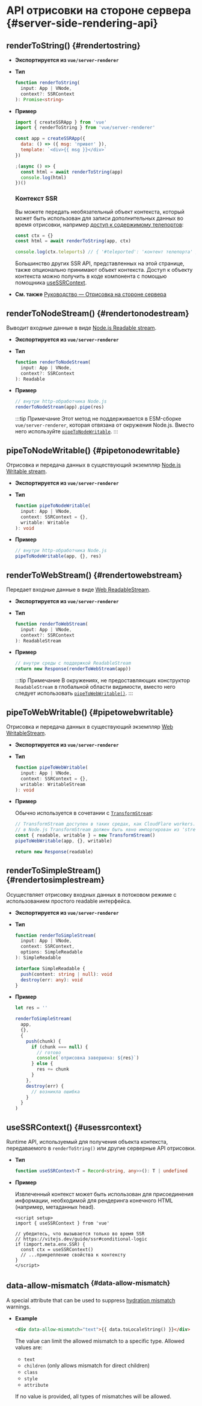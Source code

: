 # API отрисовки на стороне сервера {#server-side-rendering-api}

## renderToString() {#rendertostring}

- **Экспортируется из `vue/server-renderer`**

- **Тип**

  ```ts
  function renderToString(
    input: App | VNode,
    context?: SSRContext
  ): Promise<string>
  ```

- **Пример**

  ```js
  import { createSSRApp } from 'vue'
  import { renderToString } from 'vue/server-renderer'

  const app = createSSRApp({
    data: () => ({ msg: 'привет' }),
    template: `<div>{{ msg }}</div>`
  })

  ;(async () => {
    const html = await renderToString(app)
    console.log(html)
  })()
  ```

  ### Контекст SSR

  Вы можете передать необязательный объект контекста, который может быть использован для записи дополнительных данных во время отрисовки, например [доступ к содержимому телепортов](/guide/scaling-up/ssr#teleports):

  ```js
  const ctx = {}
  const html = await renderToString(app, ctx)

  console.log(ctx.teleports) // { '#teleported': 'контент телепорта' }
  ```

  Большинство других SSR API, представленных на этой странице, также опционально принимают объект контекста. Доступ к объекту контекста можно получить в коде компонента с помощью помощника [useSSRContext](#usessrcontext).

- **См. также** [Руководство — Отрисовка на стороне сервера](/guide/scaling-up/ssr)

## renderToNodeStream() {#rendertonodestream}

Выводит входные данные в виде [Node.js Readable stream](https://nodejs.org/api/stream#stream_class_stream_readable).

- **Экспортируется из `vue/server-renderer`**

- **Тип**

  ```ts
  function renderToNodeStream(
    input: App | VNode,
    context?: SSRContext
  ): Readable
  ```

- **Пример**

  ```js
  // внутри http-обработчика Node.js
  renderToNodeStream(app).pipe(res)
  ```

  :::tip Примечание
  Этот метод не поддерживается в ESM-сборке `vue/server-renderer`, которая отвязана от окружения Node.js. Вместо него используйте [`pipeToNodeWritable`](#pipetonodewritable).
  :::

## pipeToNodeWritable() {#pipetonodewritable}

Отрисовка и передача данных в существующий экземпляр [Node.js Writable stream](https://nodejs.org/api/stream#stream_writable_streams).

- **Экспортируется из `vue/server-renderer`**

- **Тип**

  ```ts
  function pipeToNodeWritable(
    input: App | VNode,
    context: SSRContext = {},
    writable: Writable
  ): void
  ```

- **Пример**

  ```js
  // внутри http-обработчика Node.js
  pipeToNodeWritable(app, {}, res)
  ```

## renderToWebStream() {#rendertowebstream}

Передает входные данные в виде [Web ReadableStream](https://developer.mozilla.org/en-US/docs/Web/API/Streams_API).

- **Экспортируется из `vue/server-renderer`**

- **Тип**

  ```ts
  function renderToWebStream(
    input: App | VNode,
    context?: SSRContext
  ): ReadableStream
  ```

- **Пример**

  ```js
  // внутри среды с поддержкой ReadableStream
  return new Response(renderToWebStream(app))
  ```

  :::tip Примечание
  В окружениях, не предоставляющих конструктор `ReadableStream` в глобальной области видимости, вместо него следует использовать [`pipeToWebWritable()`](#pipetowebwritable).
  :::

## pipeToWebWritable() {#pipetowebwritable}

Отрисовка и передача данных в существующий экземпляр [Web WritableStream](https://developer.mozilla.org/en-US/docs/Web/API/WritableStream).

- **Экспортируется из `vue/server-renderer`**

- **Тип**

  ```ts
  function pipeToWebWritable(
    input: App | VNode,
    context: SSRContext = {},
    writable: WritableStream
  ): void
  ```

- **Пример**

  Обычно используется в сочетании с [`TransformStream`](https://developer.mozilla.org/en-US/docs/Web/API/TransformStream):

  ```js
  // TransformStream доступен в таких средах, как CloudFlare workers.
  // в Node.js TransformStream должен быть явно импортирован из 'stream/web'
  const { readable, writable } = new TransformStream()
  pipeToWebWritable(app, {}, writable)

  return new Response(readable)
  ```

## renderToSimpleStream() {#rendertosimplestream}

Осуществляет отрисовку входных данных в потоковом режиме с использованием простого readable интерфейса.

- **Экспортируется из `vue/server-renderer`**

- **Тип**

  ```ts
  function renderToSimpleStream(
    input: App | VNode,
    context: SSRContext,
    options: SimpleReadable
  ): SimpleReadable

  interface SimpleReadable {
    push(content: string | null): void
    destroy(err: any): void
  }
  ```

- **Пример**

  ```js
  let res = ''

  renderToSimpleStream(
    app,
    {},
    {
      push(chunk) {
        if (chunk === null) {
          // готово
          console(`отрисовка завершена: ${res}`)
        } else {
          res += chunk
        }
      },
      destroy(err) {
        // возникла ошибка
      }
    }
  )
  ```

## useSSRContext() {#usessrcontext}

Runtime API, используемый для получения объекта контекста, передаваемого в `renderToString()` или другие серверные API отрисовки.

- **Тип**

  ```ts
  function useSSRContext<T = Record<string, any>>(): T | undefined
  ```

- **Пример**

  Извлеченный контекст может быть использован для присоединения информации, необходимой для рендеринга конечного HTML (например, метаданных head).

  ```vue
  <script setup>
  import { useSSRContext } from 'vue'

  // убедитесь, что вызывается только во время SSR
  // https://vitejs.dev/guide/ssr#conditional-logic
  if (import.meta.env.SSR) {
    const ctx = useSSRContext()
    // ...прикрепление свойства к контексту
  }
  </script>
  ```

## data-allow-mismatch <sup class="vt-badge" data-text="3.5+" /> {#data-allow-mismatch}

A special attribute that can be used to suppress [hydration mismatch](/guide/scaling-up/ssr#hydration-mismatch) warnings.

- **Example**

  ```html
  <div data-allow-mismatch="text">{{ data.toLocaleString() }}</div>
  ```

  The value can limit the allowed mismatch to a specific type. Allowed values are:

  - `text`
  - `children` (only allows mismatch for direct children)
  - `class`
  - `style`
  - `attribute`

  If no value is provided, all types of mismatches will be allowed.

